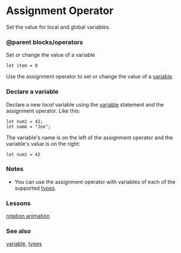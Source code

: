 # Assignment Operator

Set the value for local and global variables.

### @parent blocks/operators

Set or change the value of a variable

````blocks
let item = 0
````

Use the assignment operator to set or change the value of a [variable](/reference/variables/var).

### Declare a variable

Declare a new *local* variable using the [variable](/reference/variables/var) statement and the assignment operator. Like this:

````blocks
let num1 = 42;
let name = "Joe";
````

The variable's name is on the left of the assignment operator and the variable's value is on the right:

````blocks
let num1 = 42
````
### Notes

* You can use the assignment operator with variables of each of the supported [types](/reference/types).

### Lessons

[rotation animation](/lessons/rotation-animation)

### See also

[variable](/reference/variables/var), [types](/reference/types)

